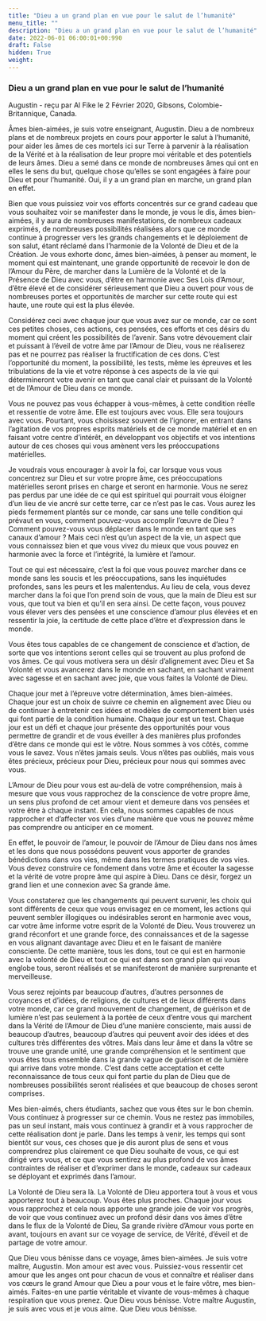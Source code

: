 ```yaml
---
title: "Dieu a un grand plan en vue pour le salut de l’humanité"
menu_title: ""
description: "Dieu a un grand plan en vue pour le salut de l’humanité"
date: 2022-06-01 06:00:01+00:990
draft: False
hidden: True
weight:
---
```

### Dieu a un grand plan en vue pour le salut de l’humanité

Augustin - reçu par Al Fike le 2 Février 2020, Gibsons, Colombie-Britannique, Canada.

Âmes bien-aimées, je suis votre enseignant, Augustin. Dieu a de nombreux plans et de nombreux projets en cours pour apporter le salut à l’humanité, pour aider les âmes de ces mortels ici sur Terre à parvenir à la réalisation de la Vérité et à la réalisation de leur propre moi véritable et des potentiels de leurs âmes. Dieu a semé dans ce monde de nombreuses âmes qui ont en elles le sens du but, quelque chose qu’elles se sont engagées à faire pour Dieu et pour l’humanité. Oui, il y a un grand plan en marche, un grand plan en effet.

Bien que vous puissiez voir vos efforts concentrés sur ce grand cadeau que vous souhaitez voir se manifester dans le monde, je vous le dis, âmes bien-aimées, il y aura de nombreuses manifestations, de nombreux cadeaux exprimés, de nombreuses possibilités réalisées alors que ce monde continue à progresser vers les grands changements et le déploiement de son salut, étant réclamé dans l’harmonie de la Volonté de Dieu et de la Création. Je vous exhorte donc, âmes bien-aimées, à penser au moment, le moment qui est maintenant, une grande opportunité de recevoir le don de l’Amour du Père, de marcher dans la Lumière de la Volonté et de la Présence de Dieu avec vous, d’être en harmonie avec Ses Lois d’Amour, d’être élevé et de considérer sérieusement que Dieu a ouvert pour vous de nombreuses portes et opportunités de marcher sur cette route qui est haute, une route qui est la plus élevée.

Considérez ceci avec chaque jour que vous avez sur ce monde, car ce sont ces petites choses, ces actions, ces pensées, ces efforts et ces désirs du moment qui créent les possibilités de l’avenir. Sans votre dévouement clair et puissant à l’éveil de votre âme par l’Amour de Dieu, vous ne réaliserez pas et ne pourrez pas réaliser la fructification de ces dons. C’est l’opportunité du moment, la possibilité, les tests, même les épreuves et les tribulations de la vie et votre réponse à ces aspects de la vie qui détermineront votre avenir en tant que canal clair et puissant de la Volonté et de l’Amour de Dieu dans ce monde.

Vous ne pouvez pas vous échapper à vous-mêmes, à cette condition réelle et ressentie de votre âme. Elle est toujours avec vous. Elle sera toujours avec vous. Pourtant, vous choisissez souvent de l’ignorer, en entrant dans l’agitation de vos propres esprits matériels et de ce monde matériel et en en faisant votre centre d’intérêt, en développant vos objectifs et vos intentions autour de ces choses qui vous amènent vers les préoccupations matérielles.

Je voudrais vous encourager à avoir la foi, car lorsque vous vous concentrez sur Dieu et sur votre propre âme, ces préoccupations matérielles seront prises en charge et seront en harmonie. Vous ne serez pas perdus par une idée de ce qui est spirituel qui pourrait vous éloigner d’un lieu de vie ancré sur cette terre, car ce n’est pas le cas. Vous aurez les pieds fermement plantés sur ce monde, car sans une telle condition qui prévaut en vous, comment pouvez-vous accomplir l’œuvre de Dieu ? Comment pouvez-vous vous déplacer dans le monde en tant que ses canaux d’amour ? Mais ceci n’est qu’un aspect de la vie, un aspect que vous connaissez bien et que vous vivez du mieux que vous pouvez en harmonie avec la force et l’intégrité, la lumière et l’amour.

Tout ce qui est nécessaire, c’est la foi que vous pouvez marcher dans ce monde sans les soucis et les préoccupations, sans les inquiétudes profondes, sans les peurs et les malentendus. Au lieu de cela, vous devez marcher dans la foi que l’on prend soin de vous, que la main de Dieu est sur vous, que tout va bien et qu’il en sera ainsi. De cette façon, vous pouvez vous élever vers des pensées et une conscience d’amour plus élevées et en ressentir la joie, la certitude de cette place d’être et d’expression dans le monde.

Vous êtes tous capables de ce changement de conscience et d’action, de sorte que vos intentions seront celles qui se trouvent au plus profond de vos âmes. Ce qui vous motivera sera un désir d’alignement avec Dieu et Sa Volonté et vous avancerez dans le monde en sachant, en sachant vraiment avec sagesse et en sachant avec joie, que vous faites la Volonté de Dieu.

Chaque jour met à l’épreuve votre détermination, âmes bien-aimées. Chaque jour est un choix de suivre ce chemin en alignement avec Dieu ou de continuer à entretenir ces idées et modèles de comportement bien usés qui font partie de la condition humaine. Chaque jour est un test. Chaque jour est un défi et chaque jour présente des opportunités pour vous permettre de grandir et de vous éveiller à des manières plus profondes d’être dans ce monde qui est le vôtre. Nous sommes à vos côtés, comme vous le savez. Vous n’êtes jamais seuls. Vous n’êtes pas oubliés, mais vous êtes précieux, précieux pour Dieu, précieux pour nous qui sommes avec vous.

L’Amour de Dieu pour vous est au-delà de votre compréhension, mais à mesure que vous vous rapprochez de la conscience de votre propre âme, un sens plus profond de cet amour vient et demeure dans vos pensées et votre être à chaque instant. En cela, nous sommes capables de nous rapprocher et d’affecter vos vies d’une manière que vous ne pouvez même pas comprendre ou anticiper en ce moment.

En effet, le pouvoir de l’amour, le pouvoir de l’Amour de Dieu dans nos âmes et les dons que nous possédons peuvent vous apporter de grandes bénédictions dans vos vies, même dans les termes pratiques de vos vies. Vous devez construire ce fondement dans votre âme et écouter la sagesse et la vérité de votre propre âme qui aspire à Dieu. Dans ce désir, forgez un grand lien et une connexion avec Sa grande âme.

Vous constaterez que les changements qui peuvent survenir, les choix qui sont différents de ceux que vous envisagez en ce moment, les actions qui peuvent sembler illogiques ou indésirables seront en harmonie avec vous, car votre âme informe votre esprit de la Volonté de Dieu. Vous trouverez un grand réconfort et une grande force, des connaissances et de la sagesse en vous alignant davantage avec Dieu et en le faisant de manière consciente. De cette manière, tous les dons, tout ce qui est en harmonie avec la volonté de Dieu et tout ce qui est dans son grand plan qui vous englobe tous, seront réalisés et se manifesteront de manière surprenante et merveilleuse.

Vous serez rejoints par beaucoup d’autres, d’autres personnes de croyances et d’idées, de religions, de cultures et de lieux différents dans votre monde, car ce grand mouvement de changement, de guérison et de lumière n’est pas seulement à la portée de ceux d’entre vous qui marchent dans la Vérité de l’Amour de Dieu d’une manière consciente, mais aussi de beaucoup d’autres, beaucoup d’autres qui peuvent avoir des idées et des cultures très différentes des vôtres. Mais dans leur âme et dans la vôtre se trouve une grande unité, une grande compréhension et le sentiment que vous êtes tous ensemble dans la grande vague de guérison et de lumière qui arrive dans votre monde. C’est dans cette acceptation et cette reconnaissance de tous ceux qui font partie du plan de Dieu que de nombreuses possibilités seront réalisées et que beaucoup de choses seront comprises.

Mes bien-aimés, chers étudiants, sachez que vous êtes sur le bon chemin. Vous continuez à progresser sur ce chemin. Vous ne restez pas immobiles, pas un seul instant, mais vous continuez à grandir et à vous rapprocher de cette réalisation dont je parle. Dans les temps à venir, les temps qui sont bientôt sur vous, ces choses que je dis auront plus de sens et vous comprendrez plus clairement ce que Dieu souhaite de vous, ce qui est dirigé vers vous, et ce que vous sentirez au plus profond de vos âmes contraintes de réaliser et d’exprimer dans le monde, cadeaux sur cadeaux se déployant et exprimés dans l’amour.

La Volonté de Dieu sera là. La Volonté de Dieu apportera tout à vous et vous apporterez tout à beaucoup. Vous êtes plus proches. Chaque jour vous vous rapprochez et cela nous apporte une grande joie de voir vos progrès, de voir que vous continuez avec un profond désir dans vos âmes d’être dans le flux de la Volonté de Dieu, Sa grande rivière d’Amour vous porte en avant, toujours en avant sur ce voyage de service, de Vérité, d’éveil et de partage de votre amour.

Que Dieu vous bénisse dans ce voyage, âmes bien-aimées. Je suis votre maître, Augustin. Mon amour est avec vous. Puissiez-vous ressentir cet amour que les anges ont pour chacun de vous et connaître et réaliser dans vos cœurs le grand Amour que Dieu a pour vous et le faire vôtre, mes bien-aimés. Faites-en une partie véritable et vivante de vous-mêmes à chaque respiration que vous prenez. Que Dieu vous bénisse. Votre maître Augustin, je suis avec vous et je vous aime. Que Dieu vous bénisse.
